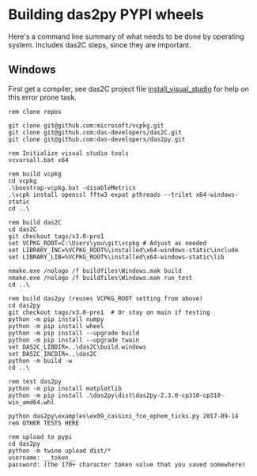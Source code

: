 # Building das2py PYPI wheels

Here's a command line summary of what needs to be done by operating system.  Includes
das2C steps, since they are important.

## Windows

First get a compiler, see das2C project file
[install_visual_studio](https://github.com/das-developers/das2C/blob/master/notes/install_visual_studio.txt) for help on this error prone task.

```batch
rem clone repos

git clone git@github.com:microsoft/vcpkg.git
git clone git@github.com:das-developers/das2C.git
git clone git@github.com:das-developers/das2py.git

rem Initialize visual studio tools
vcvarsall.bat x64

rem build vcpkg
cd vcpkg
.\boostrap-vcpkg.bat -disableMetrics
.\vcpk install openssl fftw3 expat pthreads --trilet x64-windows-static
cd ..\

rem build das2C
cd das2C
git checkout tags/v3.0-pre1
set VCPKG_ROOT=C:\Users\you\git\vcpkg # Adjust as needed
set LIBRARY_INC=%VCPKG_ROOT%\installed\x64-windows-static\include
set LIBRARY_LIB=%VCPKG_ROOT%\installed\x64-windows-static\lib

nmake.exe /nologo /f buildfiles\Windows.mak build
nmake.exe /nologo /f buildfiles\Windows.mak run_test
cd ..\

rem build das2py (reuses VCPKG_ROOT setting from above)
cd das2py
git checkout tags/v3.0-pre1  # Or stay on main if testing
python -m pip install numpy
python -m pip install wheel
python -m pip install --upgrade build
python -m pip install --upgrade twain
set DAS2C_LIBDIR=..\das2C\build.windows
set DAS2C_INCDIR=..\das2C
python -m build -w
cd ..\

rem test das2py
python -m pip install matplotlib
python -m pip install .\das2py\dist\das2py-2.3.0-cp310-cp310-win_amd64.whl

python das2py\examples\ex09_cassini_fce_ephem_ticks.py 2017-09-14
rem OTHER TESTS HERE

rem upload to pypi
cd das2py
python -m twine upload dist/*
username: __token__
password: (the 170+ character token value that you saved somewhere)
```
